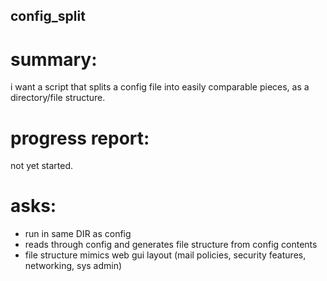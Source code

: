 ## config_split  

# summary:  
i want a script that splits a config file into easily comparable pieces, as a directory/file structure. 


# progress report:  
not yet started.  


# asks:  
* run in same DIR as config  
* reads through config and generates file structure from config contents  
* file structure mimics web gui layout (mail policies, security features, networking, sys admin)  
